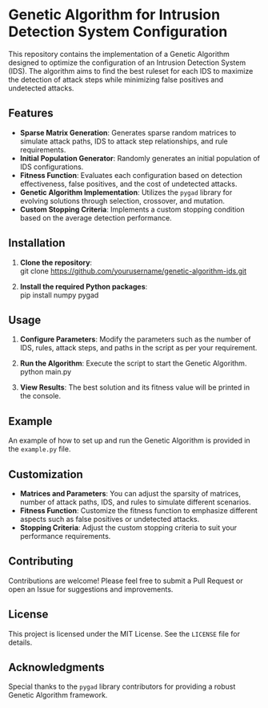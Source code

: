 # Genetic Algorithm for Intrusion Detection System Configuration

This repository contains the implementation of a Genetic Algorithm designed to optimize the configuration of an Intrusion Detection System (IDS). The algorithm aims to find the best ruleset for each IDS to maximize the detection of attack steps while minimizing false positives and undetected attacks.

## Features

- **Sparse Matrix Generation**: Generates sparse random matrices to simulate attack paths, IDS to attack step relationships, and rule requirements.
- **Initial Population Generator**: Randomly generates an initial population of IDS configurations.
- **Fitness Function**: Evaluates each configuration based on detection effectiveness, false positives, and the cost of undetected attacks.
- **Genetic Algorithm Implementation**: Utilizes the `pygad` library for evolving solutions through selection, crossover, and mutation.
- **Custom Stopping Criteria**: Implements a custom stopping condition based on the average detection performance.

## Installation

1. **Clone the repository**:  
   git clone https://github.com/yourusername/genetic-algorithm-ids.git

2. **Install the required Python packages**:  
   pip install numpy pygad

## Usage

1. **Configure Parameters**: Modify the parameters such as the number of IDS, rules, attack steps, and paths in the script as per your requirement.

2. **Run the Algorithm**: Execute the script to start the Genetic Algorithm.  
   python main.py

3. **View Results**: The best solution and its fitness value will be printed in the console.

## Example

An example of how to set up and run the Genetic Algorithm is provided in the `example.py` file.

## Customization

- **Matrices and Parameters**: You can adjust the sparsity of matrices, number of attack paths, IDS, and rules to simulate different scenarios.
- **Fitness Function**: Customize the fitness function to emphasize different aspects such as false positives or undetected attacks.
- **Stopping Criteria**: Adjust the custom stopping criteria to suit your performance requirements.

## Contributing

Contributions are welcome! Please feel free to submit a Pull Request or open an Issue for suggestions and improvements.

## License

This project is licensed under the MIT License. See the `LICENSE` file for details.

## Acknowledgments

Special thanks to the `pygad` library contributors for providing a robust Genetic Algorithm framework.
